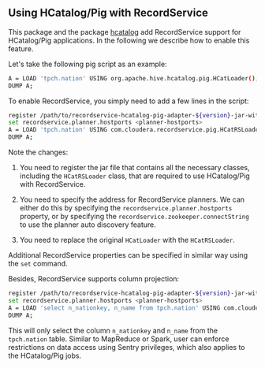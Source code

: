 ## Using HCatalog/Pig with RecordService

This package and the package [hcatalog](../hcatalog) add RecordService support
for HCatalog/Pig applications. In the following we describe how to enable this feature.

Let's take the following pig script as an example:

```bash
A = LOAD 'tpch.nation' USING org.apache.hive.hcatalog.pig.HCatLoader();
DUMP A;
```

To enable RecordService, you simply need to add a few lines in the script:

```bash
register /path/to/recordservice-hcatalog-pig-adapter-${version}-jar-with-dependencies.jar
set recordservice.planner.hostports <planner-hostports>
A = LOAD 'tpch.nation' USING com.cloudera.recordservice.pig.HCatRSLoader();
DUMP A;
```

Note the changes:

1. You need to register the jar file that contains all the necessary classes, including
   the `HCatRSLoader` class, that are required to use HCatalog/Pig with RecordService.

2. You need to specify the address for RecordService planners. We can either do this by
   specifying the `recordservice.planner.hostports` property, or by specifying the
   `recordservice.zookeeper.connectString` to use the planner auto discovery feature.

3. You need to replace the original `HCatLoader` with the `HCatRSLoader`.

Additional RecordService properties can be specified in similar way using the `set` command.

Besides, RecordService supports column projection:

```bash
register /path/to/recordservice-hcatalog-pig-adapter-${version}-jar-with-dependencies.jar
set recordservice.planner.hostports <planner-hostports>
A = LOAD 'select n_nationkey, n_name from tpch.nation' USING com.cloudera.recordservice.pig.HCatRSLoader();
DUMP A;
```

This will only select the column `n_nationkey` and `n_name` from the `tpch.nation` table.
Similar to MapReduce or Spark, user can enforce restrictions on data access using Sentry
privileges, which also applies to the HCatalog/Pig jobs.
